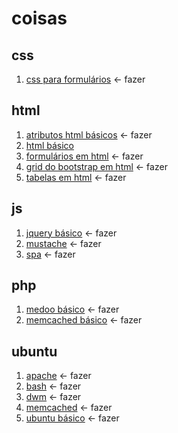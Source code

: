 # coisas

## css

1. [css para formulários](css_para_formulários.md) <- fazer

## html

1. [atributos html básicos](atributos_html_básicos.md) <- fazer
1. [html básico](html_básico.md)
1. [formulários em html](formulários_em_html.md) <- fazer
1. [grid do bootstrap em html](grid_do_bootstrap_em_html.md) <- fazer
1. [tabelas em html](tabelas_em_html.md) <- fazer

## js

1. [jquery básico](jquery_básico.md) <- fazer
1. [mustache](mustache.md) <- fazer
1. [spa](spa.md) <- fazer

## php

1. [medoo básico](medoo_básicos.md) <- fazer
1. [memcached básico](memcached_básico.md) <- fazer

## ubuntu

1. [apache](apache) <- fazer
1. [bash](bash.md) <- fazer
1. [dwm](dwm.md) <- fazer
1. [memcached](memcached) <- fazer
1. [ubuntu básico](ubuntu_básico.md) <- fazer
